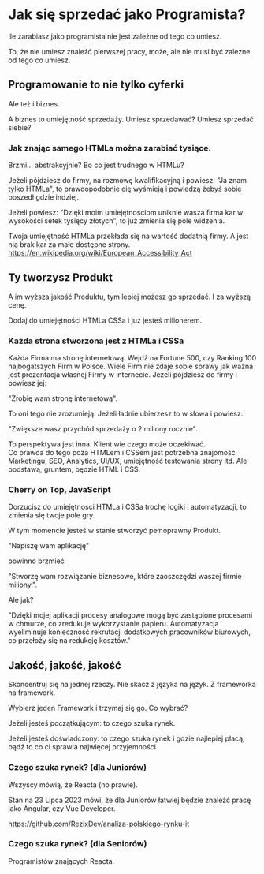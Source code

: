 # Jak się sprzedać jako Programista?

Ile zarabiasz jako programista nie jest zależne od tego co umiesz.

To, że nie umiesz znaleźć pierwszej pracy, może, ale nie musi być zależne od tego co umiesz.

## Programowanie to nie tylko cyferki

Ale też i biznes. 

A biznes to umiejętność sprzedaży. Umiesz sprzedawać? Umiesz sprzedać siebie?

### Jak znając samego HTMLa można zarabiać tysiące. 

Brzmi... abstrakcyjnie? Bo co jest trudnego w HTMLu? 

Jeżeli pójdziesz do firmy, na rozmowę kwalifikacyjną i powiesz: "Ja znam tylko HTMLa", to prawdopodobnie cię wyśmieją i powiedzą żebyś sobie poszedł gdzie indziej.

Jeżeli powiesz: "Dzięki moim umiejętnościom uniknie wasza firma kar w wysokości setek tysięcy złotych", to już zmienia się pole widzenia.

Twoja umiejętność HTMLa przekłada się na wartość dodatnią firmy. A jest nią brak kar za mało dostępne strony. 
https://en.wikipedia.org/wiki/European_Accessibility_Act

## Ty tworzysz Produkt

A im wyższa jakość Produktu, tym lepiej możesz go sprzedać. I za wyższą cenę.

Dodaj do umiejętności HTMLa CSSa i już jesteś milionerem. 

### Każda strona stworzona jest z HTMLa i CSSa

Każda Firma ma stronę internetową. Wejdź na Fortune 500, czy Ranking 100 najbogatszych Firm w Polsce. 
Wiele Firm nie zdaje sobie sprawy jak ważna jest prezentacja własnej Firmy w internecie. 
Jeżeli pójdziesz do firmy i powiesz jej: 

"Zrobię wam stronę internetową". 

To oni tego nie zrozumieją. 
Jeżeli ładnie ubierzesz to w słowa i powiesz: 

"Zwiększe wasz przychód sprzedaży o 2 miliony rocznie". 

To perspektywa jest inna. Klient wie czego może oczekiwać.   
Co prawda do tego poza HTMLem i CSSem jest potrzebna znajomość Marketingu, SEO, Analytics, UI/UX, umiejętność testowania strony itd.
Ale podstawą, gruntem, będzie HTML i CSS. 

### Cherry on Top, JavaScript

Dorzucisz do umiejętnosci HTMLa i CSSa trochę logiki i automatyzacji, to zmienia się twoje pole gry. 

W tym momencie jesteś w stanie stworzyć pełnoprawny Produkt. 

"Napiszę wam aplikację" 

powinno brzmieć 

"Stworzę wam rozwiązanie biznesowe, które zaoszczędzi waszej firmie miliony.". 

Ale jak?

"Dzięki mojej aplikacji procesy analogowe mogą być zastąpione procesami w chmurze, co zredukuje wykorzystanie papieru. Automatyzacja wyeliminuje konieczność rekrutacji dodatkowych pracowników biurowych, co przełoży się na redukcję kosztów."

## Jakość, jakość, jakość

Skoncentruj się na jednej rzeczy. Nie skacz z języka na język. Z frameworka na framework. 

Wybierz jeden Framework i trzymaj się go. Co wybrać? 

Jeżeli jesteś początkującym: to czego szuka rynek. 

Jeżeli jesteś doświadczony: to czego szuka rynek i gdzie najlepiej płacą, bądź to co ci sprawia najwięcej przyjemności

### Czego szuka rynek? (dla Juniorów)

Wszyscy mówią, że Reacta (no prawie). 

Stan na 23 Lipca 2023 mówi, że dla Juniorów łatwiej będzie znaleźć pracę jako Angular, czy Vue Developer.

https://github.com/RezixDev/analiza-polskiego-rynku-it

### Czego szuka rynek? (dla Seniorów)

Programistów znających Reacta.


